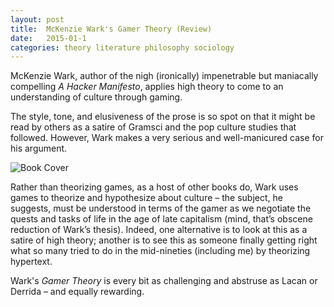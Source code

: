 ```yaml
---
layout: post
title:  McKenzie Wark's Gamer Theory (Review)
date:   2015-01-1
categories: theory literature philosophy sociology
---
```


McKenzie Wark, author of the nigh (ironically) impenetrable but maniacally compelling _A Hacker Manifesto_, applies high theory to come to an understanding of culture through gaming.

The style, tone, and elusiveness of the prose is so spot on that it might be read by others as a satire of Gramsci and the pop culture studies that followed. However, Wark makes a very serious and well-manicured case for his argument.

![Book Cover](http://ecx.images-amazon.com/images/I/31dB4kdLyDL.jpg)

Rather than theorizing games, as a host of other books do, Wark uses games to theorize and hypothesize about culture – the subject, he suggests, must be understood in terms of the gamer as we negotiate the quests and tasks of life in the age of late capitalism (mind, that’s obscene reduction of Wark’s thesis). Indeed, one alternative is to look at this as a satire of high theory; another is to see this as someone finally getting right what so many tried to do in the mid-nineties (including me) by theorizing hypertext.

Wark's _Gamer Theory_ is every bit as challenging and abstruse as Lacan or Derrida – and equally rewarding.
